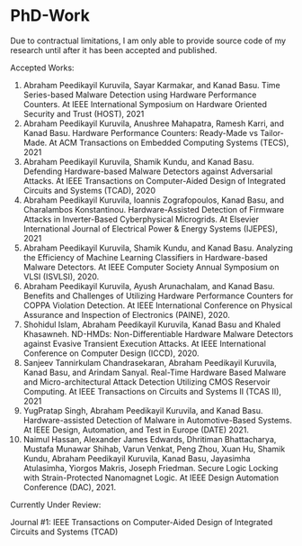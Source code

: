 # PhD-Work

Due to contractual limitations, I am only able to provide source code of my research until after it has been accepted and published. 

Accepted Works:
1.	Abraham Peedikayil Kuruvila, Sayar Karmakar, and Kanad Basu. Time Series-based Malware Detection using Hardware Performance Counters. At IEEE International Symposium on Hardware Oriented Security and Trust (HOST), 2021
2.	Abraham Peedikayil Kuruvila, Anushree Mahapatra, Ramesh Karri, and Kanad Basu. Hardware Performance Counters: Ready-Made vs Tailor-Made. At ACM Transactions on Embedded Computing Systems (TECS), 2021
3.	Abraham Peedikayil Kuruvila, Shamik Kundu, and Kanad Basu. Defending Hardware-based Malware Detectors against Adversarial Attacks.
At IEEE Transactions on Computer-Aided Design of Integrated Circuits and Systems (TCAD), 2020
4.	Abraham Peedikayil Kuruvila, Ioannis Zografopoulos, Kanad Basu, and Charalambos Konstantinou. Hardware-Assisted Detection of Firmware Attacks in Inverter-Based Cyberphysical Microgrids. At Elsevier International Journal of Electrical Power & Energy Systems (IJEPES), 2021
5.	Abraham Peedikayil Kuruvila, Shamik Kundu, and Kanad Basu. Analyzing the Efficiency of Machine Learning Classifiers in Hardware-based Malware Detectors. At IEEE Computer Society Annual Symposium on VLSI (ISVLSI), 2020.
6. Abraham Peedikayil Kuruvila, Ayush Arunachalam, and Kanad Basu. Benefits and Challenges of Utilizing Hardware Performance Counters for COPPA Violation Detection. At IEEE International Conference on Physical Assurance and Inspection of Electronics (PAINE), 2020.
7.	Shohidul Islam, Abraham Peedikayil Kuruvila, Kanad Basu and Khaled Khasawneh. ND-HMDs: Non-Differentiable Hardware Malware Detectors against Evasive Transient Execution Attacks. At IEEE International Conference on Computer Design (ICCD), 2020.
8. Sanjeev Tannirkulam Chandrasekaran, Abraham Peedikayil Kuruvila, Kanad Basu, and Arindam Sanyal. Real-Time Hardware Based Malware and Micro-architectural Attack Detection Utilizing CMOS Reservoir Computing. At IEEE Transactions on Circuits and Systems II (TCAS II), 2021 
9. YugPratap Singh, Abraham Peedikayil Kuruvila, and Kanad Basu. Hardware-assisted Detection of Malware in Automotive-Based Systems. At IEEE Design, Automation, and Test in Europe (DATE) 2021.
10. Naimul Hassan, Alexander  James Edwards, Dhritiman  Bhattacharya, Mustafa Munawar Shihab, Varun Venkat, Peng Zhou, Xuan Hu, Shamik Kundu, Abraham Peedikayil Kuruvila, Kanad Basu, Jayasimha Atulasimha, Yiorgos Makris, Joseph Friedman. Secure Logic Locking with Strain-Protected Nanomagnet Logic. At IEEE Design Automation Conference (DAC), 2021. 



Currently Under Review:

Journal #1: IEEE Transactions on Computer-Aided Design of Integrated Circuits and Systems (TCAD)


